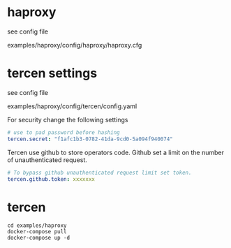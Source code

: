 # haproxy

see config file

examples/haproxy/config/haproxy/haproxy.cfg

# tercen settings

see config file

examples/haproxy/config/tercen/config.yaml

For security change the following settings
```yaml
# use to pad password before hashing
tercen.secret: "f1afc1b3-0782-41da-9cd0-5a094f940074"
```

Tercen use github to store operators code. Github set a limit on the number of unauthenticated request.

```yaml
# To bypass github unauthenticated request limit set token.
tercen.github.token: xxxxxxx
```

# tercen

```shell
cd examples/haproxy
docker-compose pull
docker-compose up -d
```